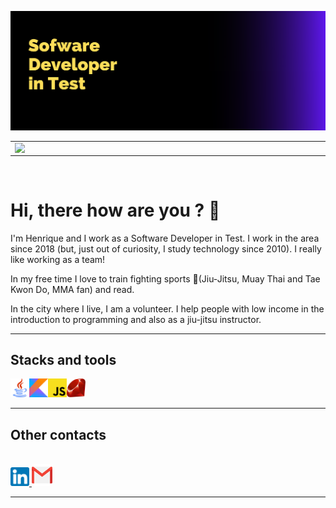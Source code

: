 ![cover](img/capa.png)

  <table>
    <tr>
        <td>
            <img width="495px" align="left" src="https://github-readme-stats.vercel.app/api?username=detowhey&show_icons=true&theme=tokyonight"/>
        </td>
        <td>
            <img width="400px" align="left" src="https://github-readme-stats.vercel.app/api/top-langs/?username=detowhey&layout=compact&hide=html,css&theme=tokyonight" />
        </td>
    </tr>   
  </table>
<br>

  # Hi, there how are you ? 👋
  
  I'm Henrique and I work as a Software Developer in Test. I work in the area since 2018 (but, just out of curiosity, I study technology since 2010). I really like working as a team!

In my free time I love to train fighting sports 👘(Jiu-Jitsu, Muay Thai and Tae Kwon Do, MMA fan) and read.

In the city where I live, I am a volunteer. I help people with low income in the introduction to programming and also as a jiu-jitsu instructor.

----------------------------
## Stacks and tools

<img src="img/java.png" width="30" height="30"/><img src="img/kotlin.png" width="30" height="30"/><img src="img/javascript.png" width="30" height="30"/><img src="img/ruby.png" width="30" height="30"/>

-----------------------------------------
## Other contacts
<br>

<a href = "https://www.linkedin.com/in/henrique-almeida-2bb60a196/">
  <img src="img/linkedin.png" alt="Linkedin Icon" width="30" height="30"> 
</a> <a href = "mailto:henriquefr.almeida@gmail.com">
  <img src="img/gmail.png" alt="Gmail Icon" width="33" height="35">  
</a>

-----------------------------------------
